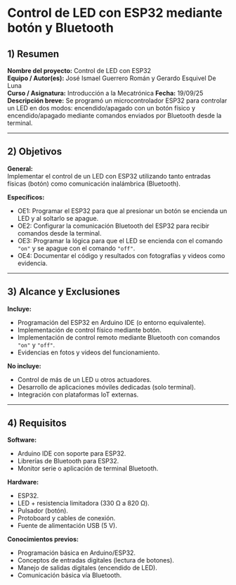 # Control de LED con ESP32 mediante botón y Bluetooth  

## 1) Resumen  
**Nombre del proyecto:** Control de LED con ESP32  
**Equipo / Autor(es):** José Ismael Guerrero Román y Gerardo Esquivel De Luna  
**Curso / Asignatura:** Introducción a la Mecatrónica
**Fecha:** 19/09/25
**Descripción breve:** Se programó un microcontrolador ESP32 para controlar un LED en dos modos: encendido/apagado con un botón físico y encendido/apagado mediante comandos enviados por Bluetooth desde la terminal.  

---

## 2) Objetivos  
**General:**  
Implementar el control de un LED con ESP32 utilizando tanto entradas físicas (botón) como comunicación inalámbrica (Bluetooth).  

**Específicos:**  
- OE1: Programar el ESP32 para que al presionar un botón se encienda un LED y al soltarlo se apague.  
- OE2: Configurar la comunicación Bluetooth del ESP32 para recibir comandos desde la terminal.  
- OE3: Programar la lógica para que el LED se encienda con el comando `"on"` y se apague con el comando `"off"`.  
- OE4: Documentar el código y resultados con fotografías y videos como evidencia.  

---

## 3) Alcance y Exclusiones  
**Incluye:**  
- Programación del ESP32 en Arduino IDE (o entorno equivalente).  
- Implementación de control físico mediante botón.  
- Implementación de control remoto mediante Bluetooth con comandos `"on"` y `"off"`.  
- Evidencias en fotos y videos del funcionamiento.  

**No incluye:**  
- Control de más de un LED u otros actuadores.  
- Desarrollo de aplicaciones móviles dedicadas (solo terminal).  
- Integración con plataformas IoT externas.  

---

## 4) Requisitos  
**Software:**  
- Arduino IDE con soporte para ESP32.  
- Librerías de Bluetooth para ESP32.  
- Monitor serie o aplicación de terminal Bluetooth.  

**Hardware:**  
- ESP32.  
- LED + resistencia limitadora (330 Ω a 820 Ω).  
- Pulsador (botón).  
- Protoboard y cables de conexión.  
- Fuente de alimentación USB (5 V).  

**Conocimientos previos:**  
- Programación básica en Arduino/ESP32.  
- Conceptos de entradas digitales (lectura de botones).  
- Manejo de salidas digitales (encendido de LED).  
- Comunicación básica vía Bluetooth.  

